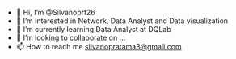 - 👋 Hi, I’m @Silvanoprt26
- 👀 I’m interested in Network, Data Analyst and Data visualization
- 🌱 I’m currently learning Data Analyst at DQLab 
- 💞️ I’m looking to collaborate on ...
- 📫 How to reach me silvanopratama3@gmail.com

<!---
Silvanoprt26/Silvanoprt26 is a ✨ special ✨ repository because its `README.md` (this file) appears on your GitHub profile.
You can click the Preview link to take a look at your changes.
--->
